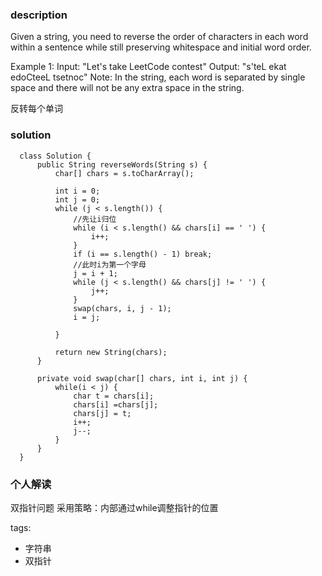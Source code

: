 ### description  
  Given a string, you need to reverse the order of characters in each word within a sentence while still preserving whitespace and initial word order.
  
  Example 1:
  Input: "Let's take LeetCode contest"
  Output: "s'teL ekat edoCteeL tsetnoc"
  Note: In the string, each word is separated by single space and there will not be any extra space in the string.
  
  反转每个单词
### solution  
```  
  class Solution {
      public String reverseWords(String s) {
          char[] chars = s.toCharArray();
  
          int i = 0;
          int j = 0;
          while (j < s.length()) {
              //先让i归位
              while (i < s.length() && chars[i] == ' ') {
                  i++;
              }
              if (i == s.length() - 1) break;
              //此时i为第一个字母
              j = i + 1;
              while (j < s.length() && chars[j] != ' ') {
                  j++;
              }
              swap(chars, i, j - 1);
              i = j;
  
          }
  
          return new String(chars);
      }
      
      private void swap(char[] chars, int i, int j) {
          while(i < j) {
              char t = chars[i];
              chars[i] =chars[j];
              chars[j] = t;
              i++;
              j--;
          }
      }
  }
```  
  
### 个人解读  
  双指针问题
  采用策略：内部通过while调整指针的位置
  
  
tags:  
  -  字符串
  -  双指针
